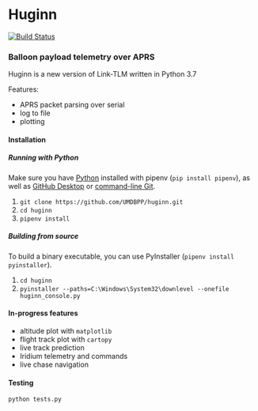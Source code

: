 # Huginn 

[![Build Status](https://travis-ci.org/UMDBPP/huginn.svg?branch=master)](https://travis-ci.org/UMDBPP/huginn)

### Balloon payload telemetry over APRS

Huginn is a new version of Link-TLM written in Python 3.7

Features:
- APRS packet parsing over serial
- log to file
- plotting

#### Installation

##### Running with Python

Make sure you have [Python](https://www.python.org/downloads/) installed with pipenv (`pip install pipenv`), as well as [GitHub Desktop](https://desktop.github.com/) or [command-line Git](https://git-scm.com/download).

1. `git clone https://github.com/UMDBPP/huginn.git`
2. `cd huginn`
3. `pipenv install`
 
##### Building from source

To build a binary executable, you can use PyInstaller (`pipenv install pyinstaller`).

1. `cd huginn`
2. `pyinstaller --paths=C:\Windows\System32\downlevel --onefile huginn_console.py`

#### In-progress features

- altitude plot with `matplotlib`
- flight track plot with `cartopy`
- live track prediction
- Iridium telemetry and commands
- live chase navigation

#### Testing

`python tests.py`
